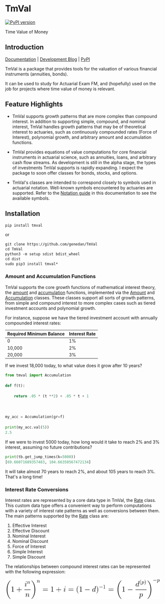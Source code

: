 # TmVal
[![PyPI version](https://badge.fury.io/py/tmval.svg)](https://badge.fury.io/py/tmval)

Time Value of Money

## Introduction
[Documentation](https://genedan.com/tmval/docs) | [Development Blog](https://genedan.com) | [PyPI](https://pypi.org/project/tmval/)

TmVal is a package that provides tools for the valuation of various financial instruments (annuities, bonds).

It can be used to study for Actuarial Exam FM, and (hopefully) used on the job for projects where time value of money is relevant.

## Feature Highlights

-   TmVal supports growth patterns that are more complex than compound
    interest. In addition to supporting simple, compound, and nominal
    interest, TmVal handles growth patterns that may be of theoretical
    interest to actuaries, such as continuously compounded rates (Force
    of Interest), polynomial growth, and arbitrary amount and
    accumulation functions.
    
-   TmVal provides equations of value computations for core financial
instruments in actuarial science, such as annuities, loans, and
arbitrary cash flow streams. As development is still in the alpha
stage, the types of investments TmVal supports is rapidly expanding.
I expect the package to soon offer classes for bonds, stocks, and
options.
    
-   TmVal's classes are intended to correspond closely to symbols used
in actuarial notation. Well-known symbols encountered by actuaries are supported. Refer to the
[Notation guide](https://genedan.com/tmval/docs/notation.html) in this documentation
to see the available symbols.

## Installation

```
pip install tmval
```

or

```
git clone https://github.com/genedan/TmVal
cd TmVal
python3 -m setup sdist bdist_wheel
cd dist
sudo pip3 install tmval*
```

### Amount and Accumulation Functions

TmVal supports the core growth functions of mathematical interest
theory, the [amount](https://genedan.com/tmval/docs/usage/growth/amount.html) and [accumulation](https://genedan.com/tmval/docs/usage/growth/ccumulation.html) functions, implemented via the
[Amount](https://genedan.com/tmval/docs/api_ref/amount/index.html) and
[Accumulation](https://genedan.com/tmval/docs/api_ref/amount/index.html) classes. These classes support all sorts of growth patterns, from simple and compound interest to more complex cases such as tiered investment accounts and polynomial growth.

For instance, suppose we have the tiered investment account with
annually compounded interest rates:

Required Minimum Balance | Interest Rate 
-------------------------|----------------
0|1%
10,000|2%
20,000| 3%

If we invest 18,000 today, to what value does it grow after 10 years?

```python
from tmval import Accumulation

def f(t):

    return .05 * (t **2) + .05 * t + 1



my_acc = Accumulation(gr=f)

print(my_acc.val(5))
2.5
```

If we were to invest 5000 today, how long would it take to reach 2% and
3% interest, assuming no future contributions?

```python
print(tb.get_jump_times(k=5000))
[69.66071689357483, 104.66350567472134]
```
It will take almost 70 years to reach 2%, and about 105 years to reach
3%. That\'s a long time!

### Interest Rate Conversions

Interest rates are represented by a core data type in TmVal, the
[Rate](file:///home/ubuntu/TmVal/docs/_build/html/api_ref/rate/index.html) class. This custom data type offers a convenient way to perform computations with a variety of interest rate patterns as well as conversions between them. The main patterns supported by the [Rate](file:///home/ubuntu/TmVal/docs/_build/html/api_ref/rate/index.html) class
are:

1.  Effective Interest
2.  Effective Discount
3.  Nominal Interest
4.  Nominal Discount
5.  Force of Interest
6.  Simple Interest
7.  Simple Discount

The relationships between compound interest rates can be represented
with the following expression:

<p align="center">
<img src=https://github.com/genedan/TmVal/blob/master/docs/readme_gh/interest_conversion.svg" />
</p>